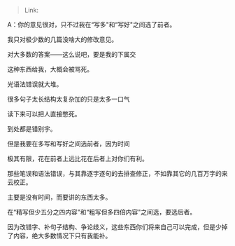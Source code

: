 > Link: 

A：你的意见很对，只不过我在“写多"和“写好"之间选了前者。

我只对极少数的几篇没啥大的修改意见。

对大多数的答案——这么说吧，要是我的下属交

这种东西给我，大概会被骂死。

光语法错误就大堆。

很多句子太长结构太复杂加的只是太多一口气

读下来可以把人直接憋死。

到处都是错别宇。

但是我要在多写和写好之间选前者，因为时间

极其有限，花在前者上远比花在后者上对你们有利。

那些笔误和语法错误，与其靠逐字逐句的去排查修正，不如靠其它的几百万字的来云校正。

主要是没有时间，而要讲的东西太多。

在“精写但少五分之四内容"和“粗写但多四倍内容"之间选，要选后者。

因为改错字、补句子结构、争论歧义，这些东西你们将来自己可以完成，但是少掉了内容，绝大多数情况下只有我能补。
